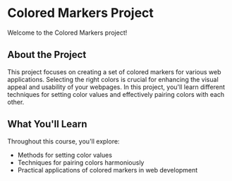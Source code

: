 # Colored Markers Project

Welcome to the Colored Markers project!

## About the Project

This project focuses on creating a set of colored markers for various web applications. Selecting the right colors is crucial for enhancing the visual appeal and usability of your webpages. In this project, you'll learn different techniques for setting color values and effectively pairing colors with each other.

## What You'll Learn

Throughout this course, you'll explore:

- Methods for setting color values
- Techniques for pairing colors harmoniously
- Practical applications of colored markers in web development
